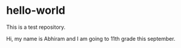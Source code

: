 # hello-world
This is a test repository.


Hi, my name is Abhiram and I am going to 11th grade this september.
